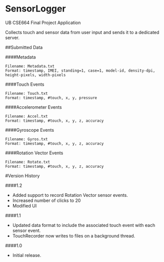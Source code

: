 SensorLogger
============
UB CSE664 Final Project Application 

Collects touch and sensor data from user input and sends it to a dedicated server.



##Submitted Data

####Metadata
```
Filename: Metadata.txt
Format: timestamp, IMEI, standing=1, case=1, model-id, density-dpi, height-pixels, width-pixels
```

####Touch Events
```
Filename: Touch.txt
Format: timestamp, #touch, x, y, pressure
```

####Accelerometer Events
```
Filename: Accel.txt
Format: timestamp, #touch, x, y, z, accuracy
```

####Gyroscope Events
```
Filename: Gyros.txt
Format: timestamp, #touch, x, y, z, accuracy
```

####Rotation Vector Events
```
Filename: Rotate.txt
Format: timestamp, #touch, x, y, z, accuracy
```



#Version History

####1.2
- Added support to record Rotation Vector sensor events.
- Increased number of clicks to 20
- Modified UI

####1.1
- Updated data format to include the associated touch event with each sensor event.
- TouchRecorder now writes to files on a background thread.

####1.0
- Initial release.

